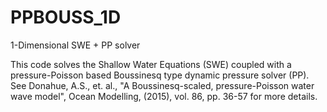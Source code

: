 # PPBOUSS_1D
1-Dimensional SWE + PP solver

This code solves the Shallow Water Equations (SWE) coupled with a pressure-Poisson based Boussinesq type dynamic pressure solver (PP).  See Donahue, A.S., et. al., "A Boussinesq-scaled, pressure-Poisson water wave model", Ocean Modelling, (2015), vol. 86, pp. 36-57 for more details.
